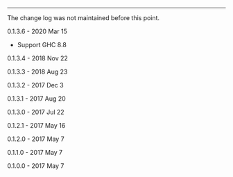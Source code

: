 
---

The change log was not maintained before this point.

0.1.3.6 - 2020 Mar 15

  - Support GHC 8.8

0.1.3.4 - 2018 Nov 22

0.1.3.3 - 2018 Aug 23

0.1.3.2 - 2017 Dec 3

0.1.3.1 - 2017 Aug 20

0.1.3.0 - 2017 Jul 22

0.1.2.1 - 2017 May 16

0.1.2.0 - 2017 May 7

0.1.1.0 - 2017 May 7

0.1.0.0 - 2017 May 7
